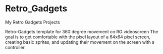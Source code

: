# Retro_Gadgets
My Retro Gadgets Projects

Retro-Gadgets template for 360 degree movement on RG videoscreen
			The goal is to get comfortable with the pixel layout of a 64x64 pixel screen, 
		creating basic sprites, and updating their movement on the screen with a controller.	
